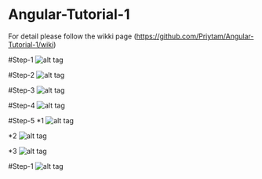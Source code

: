 # Angular-Tutorial-1

For detail please follow the wikki page 
(https://github.com/Priytam/Angular-Tutorial-1/wiki)

#Step-1
![alt tag](https://github.com/Priytam/Angular-Tutorial-1/blob/master/images/step-1.jpg)

#Step-2
![alt tag](https://github.com/Priytam/Angular-Tutorial-1/blob/master/images/step-2.jpg)

#Step-3
![alt tag](https://github.com/Priytam/Angular-Tutorial-1/blob/master/images/step-3.jpg)

#Step-4
![alt tag](https://github.com/Priytam/Angular-Tutorial-1/blob/master/images/step-4.jpg)

#Step-5
*1
![alt tag](https://github.com/Priytam/Angular-Tutorial-1/blob/master/images/step-5-1.jpg)

*2
![alt tag](https://github.com/Priytam/Angular-Tutorial-1/blob/master/images/step-5-2.jpg)

*3
![alt tag](https://github.com/Priytam/Angular-Tutorial-1/blob/master/images/step-5-3.jpg)

#Step-1
![alt tag](https://github.com/Priytam/Angular-Tutorial-1/blob/master/images/step-1.jpg)
